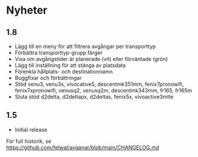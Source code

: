# Nyheter

## 1.8

- Lägg till en meny för att filtrera avgångar per transporttyp
- Förbättra transporttyp-grupp färger
- Visa om avgångstider är planerade (vit) eller förväntade (grön)
- Lägg till inställning för att stänga av platsdata
- Förenkla hållplats- och destinationnamn
- Buggfixar och förbättringar
- Stöd venu3, venu3s, vivocative5, descentmk351mm, fenix7pronowifi, fenix7xpronowifi, venusq2, venusq2m, descentmk343mm, fr165, fr165m
- Sluta stöd d2delta, d2deltapx, d2deltas, fenix5x, vivoactive3mlte

## 1.5

- Initial release

För full historik, se https://github.com/felwal/avganar/blob/main/CHANGELOG.md
